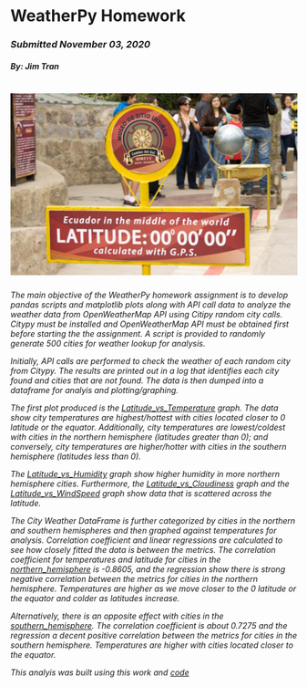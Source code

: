 # WeatherPy Homework
### _Submitted November 03, 2020_
#### _By: Jim Tran_

![equatorsign](Final_Outputs/equatorsign.png)
==============================================

*The main objective of the WeatherPy homework assignment is to develop pandas scripts and matplotlib plots along with API call data to analyze the weather data from OpenWeatherMap API using Citipy random city calls.  Citypy must be installed and OpenWeatherMap API must be obtained first before starting the the assignment.  A script is provided to randomly generate 500 cities for weather lookup for analysis.*  

*Initially, API calls are performed to check the weather of each random city from Citypy.  The results are printed out in a log that identifies each city found and cities that are not found.  The data is then dumped into a dataframe for analyis and plotting/graphing.*

*The first plot produced is the [Latitude_vs_Temperature](Final_Outputs/Latitude_Temperature.png) graph.  The data show city temperatures are highest/hottest with cities located closer to 0 latitude or the equator.  Additionally, city temperatures are lowest/coldest with cities in the northern hemisphere 
(latitudes greater than 0); and conversely, city temperatures are higher/hotter with cities in the southern hemisphere (latitudes less than 0).* 

 *The [Latitude_vs_Humidity](Final_Outputs/Latitude_Humidity.png) graph show higher humidity in more northern hemisphere cities.  Furthermore, the [Latitude_vs_Cloudiness](Final_Outputs/Latitude_Cloudiness.png) graph and the [Latitude_vs_WindSpeed](Final_Outputs/Latitude_WindSpeed.png) graph show data that is scattered across the latitude.*
  
*The City Weather DataFrame is further categorized by cities in the northern and southern hemispheres and then graphed against temperatures for analysis. Correlation coefficient and linear regressions are calculated to see how closely fitted the data is between the metrics.  The correlation coefficient for temperatures and latitude for cities in the [northern_hemisphere](Final_Outputs/Temperature_Latitude_NorthHem.png) is -0.8605, and the regression show there is strong negative correlation between the metrics for cities in the northern hemisphere.  Temperatures are higher as we move closer to the 0 latitude or the equator and colder as latitudes increase.*

*Alternatively, there is an opposite effect with cities in the [southern_hemisphere](Final_Outputs/Temperature_Latitude_SouthHem.png). The correlation coefficient is about 0.7275 and the regression a decent positive correlation between the metrics for cities in the southern hemisphere.  Temperatures are higher with cities located closer to the equator.* 

*This analyis was built using this work and [code](https://github.com/JimKTran/UofT-BCS-Python-API-Challenge/blob/master/WeatherPy/WeatherPy_Final.ipynb)*
